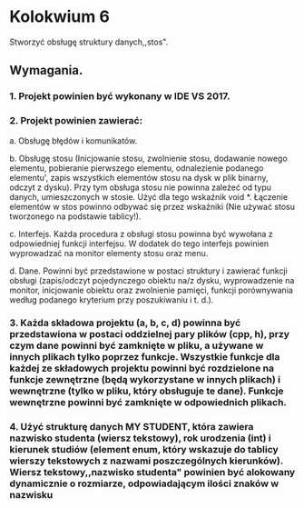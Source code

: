 # Kolokwium 6

Stworzyć obsługę struktury danych,,stos".
## Wymagania.
### 1. Projekt powinien być wykonany w IDE VS 2017.

### 2. Projekt powinien zawierać:
  a. Obsługę błędów i komunikatów.

  b. Obsługę stosu (Inicjowanie stosu, zwolnienie stosu, dodawanie nowego elementu, pobieranie pierwszego elementu, odnalezienie podanego elementu', zapis wszystkich elementów stosu na dysk w plik binarny, odczyt z dysku). Przy tym obsługa stosu nie powinna zależeć od typu danych,          umieszczonych w stosie. Użyć dla tego wskaźnik void
  *. Łączenie elementów w stos powinno odbywać się przez wskaźniki (Nie używać stosu tworzonego na podstawie tablicy!).
 
  c. Interfejs. Każda procedura z obsługi stosu powinna być wywołana z odpowiedniej
  funkcji interfejsu. W dodatek do tego interfejs powinien wyprowadzać na monitor
  elementy stosu oraz menu.
 
  d. Dane. Powinni być przedstawione w postaci struktury i zawierać funkcji obsługi (zapis/odczyt pojedynczego obiektu na/z dysku, wyprowadzenie na monitor, inicjowanie obiektu oraz zwolnienie pamięci, funkcji porównywania według podanego kryterium przy poszukiwaniu i t. d.).

### 3. Każda składowa projektu (a, b, c, d) powinna być przedstawiona w postaci oddzielnej pary plików (cpp, h), przy czym dane powinni być zamknięte w pliku, a używane w innych plikach tylko poprzez funkcje. Wszystkie funkcje dla każdej ze składowych projektu powinni być rozdzielone na funkcje zewnętrzne (będą wykorzystane w innych plikach) i wewnętrzne (tylko w pliku, który obsługuje te dane). Funkcje wewnętrzne powinni być zamknięte w odpowiednich plikach.

### 4. Użyć strukturę danych MY STUDENT, która zawiera nazwisko studenta (wiersz tekstowy), rok urodzenia (int) i kierunek studiów (element enum, który wskazuje do tablicy wierszy tekstowych z nazwami poszczególnych kierunków). Wiersz tekstowy,,nazwisko studenta" powinien być alokowany dynamicznie o rozmiarze, odpowiadającym ilości znaków w nazwisku

